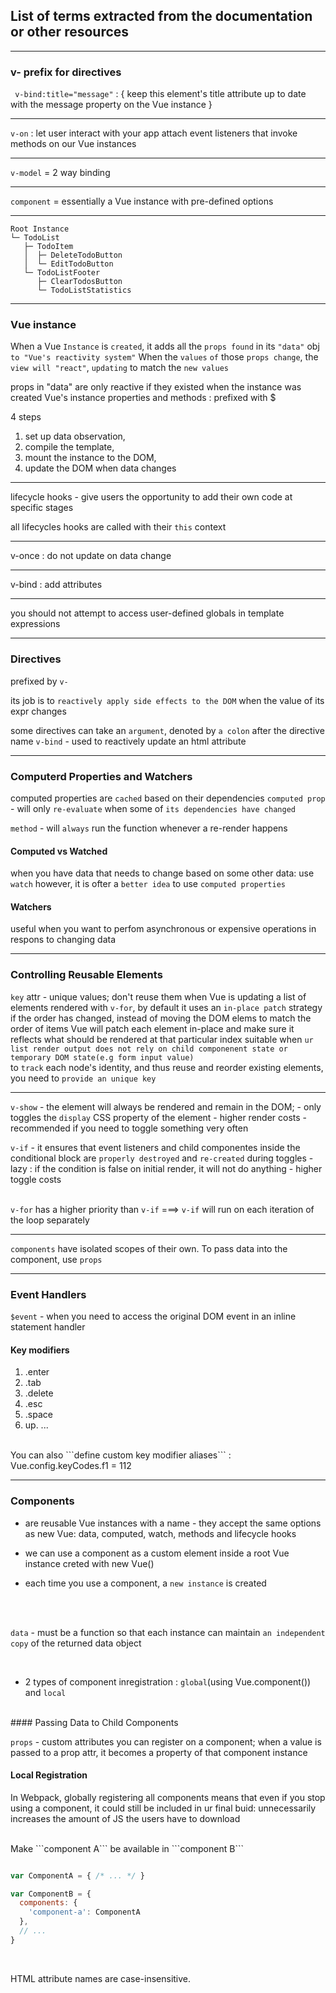 
## List of terms extracted from the documentation or other resources

---

### v- prefix for directives

``` v-bind:title="message"``` : {
    keep this element's title attribute up to date with the message property on the Vue instance
}

---

```v-on``` : let user interact with your app
attach event listeners that invoke methods on our Vue instances


---

```v-model``` = 2 way binding

---

```component``` = essentially a Vue instance with pre-defined options

---
```
Root Instance
└─ TodoList
   ├─ TodoItem
   │  ├─ DeleteTodoButton
   │  └─ EditTodoButton
   └─ TodoListFooter
      ├─ ClearTodosButton
      └─ TodoListStatistics
```
---

### Vue instance

When a Vue ```Instance``` is ```created```, it adds all the ```props found``` in 
its ```"data"``` obj ```to "Vue's reactivity system"```
When the ```values``` ```of``` those ```props change```, the ```view will "react"```, ```updating``` to match 
the ```new values```

props in "data" are only reactive if they existed when the instance was created
Vue's instance properties and methods : prefixed with $

4 steps 
1. set up data observation,
2. compile the template,
3. mount the instance to the DOM,
4. update the DOM when data changes


---

lifecycle hooks - give users the opportunity to add their own code at specific stages

all lifecycles hooks are called with their ```this``` context

---

v-once :  do not update on data change

---

v-bind : add attributes

---

you should not attempt to access user-defined globals in template expressions

---

### Directives

prefixed by ```v-```

its job is to ```reactively apply side effects to the DOM``` when the value of its expr changes

some directives can take an ```argument```, denoted by ```a colon``` after the directive name
```v-bind``` - used to reactively update an html attribute

---

### Computerd Properties and Watchers

computed properties are ```cached``` based on their dependencies
```computed prop ```- will only ```re-evaluate``` when some of ```its dependencies have changed```

```method``` -  will ```always``` run the function whenever a re-render happens

#### Computed vs Watched

when you have data that needs to change based on some other data: use ```watch```
however, it is ofter a ```better idea``` to use ```computed properties```

#### Watchers

useful when you want to perfom asynchronous or expensive operations in respons to changing data

---

### Controlling Reusable Elements

```key``` attr - unique values; don't reuse them
when Vue is updating a list of elements rendered with ```v-for```, by default it uses an ```in-place patch``` strategy
if the order has changed, instead of moving the DOM elems to match the order of items
Vue will patch each element in-place and make sure it reflects what should be rendered at that particular index
suitable when ```ur list render output does not rely on child componenent state or temporary DOM state(e.g form input value)```
<br>
to ```track``` each node's identity, and thus reuse and reorder existing elements, you need to ```provide an unique key```





----

```v-show``` -  the element will always be rendered and remain in the DOM;
             -  only toggles the ```display``` CSS property of the element
             - higher render costs
             - recommended if you need to toggle something very often

```v-if``` - it ensures that event listeners and child componentes inside the conditional block are ```properly destroyed``` and ```re-created``` during toggles
            - lazy : if the condition is false on initial render, it will not do anything
            - higher toggle costs
<br>
<br>

```v-for``` has a higher priority than ```v-if``` ===> ```v-if``` will run on each iteration of the loop separately

---

```components``` have isolated scopes of their own. To pass data into the component, use ```props```

---

### Event Handlers

```$event``` - when you need to access the original DOM event in an inline statement handler


#### Key modifiers

1. .enter
2. .tab
3. .delete
4. .esc
5. .space
6. up. ...
<br>
You can also ```define custom key modifier aliases``` : Vue.config.keyCodes.f1 = 112

---

### Components

* are reusable Vue instances with a name - they accept the same options as new Vue: data, computed, watch, methods and lifecycle hooks

* we can use a component as a custom element inside a root Vue instance creted with new Vue()

* each time you use a component, a ```new instance``` is created
<br>
<br>

```data``` -  must be a function so that each instance can maintain ```an independent copy``` of the returned data object

<br>

* 2 types of component inregistration : ```global```(using Vue.component()) and ```local```

<br>
#### Passing Data to Child Components

```props``` - custom attributes you can register on a component; when a value is passed to a prop attr, it becomes a property of that component instance


#### Local Registration

In Webpack, globally registering all components means that even if you stop using a component, it could still be included in ur final buid: 
unnecessarily increases the amount of JS the users have to download

<br>
Make ```component A``` be available in ```component B```

```javascript

var ComponentA = { /* ... */ }

var ComponentB = {
  components: {
    'component-a': ComponentA
  },
  // ...
}
```

<br>

HTML attribute names are case-insensitive.

